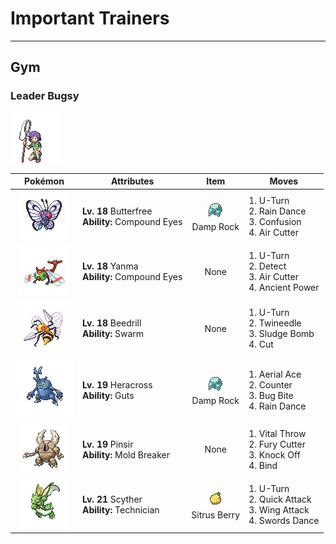 # Important Trainers


---

## Gym

### Leader Bugsy

![Leader Bugsy](../../assets/important_trainers/bugsy.png "Leader Bugsy")

| Pokémon | Attributes | Item | Moves |
|:-------:|------------|:----:|-------|
| ![Butterfree](../../assets/sprites/butterfree/front.gif "Butterfree") | **Lv. 18** Butterfree<br>**Ability:** <span class="tooltip" title="The Pokémon’s accuracy is boosted.">Compound Eyes</span><br>| ![Damp Rock](../../assets/items/damp_rock.png "Damp Rock")<br><span class="tooltip" title="A Pokémon held item that extends the duration of the move Rain Dance used by the holder.">Damp Rock</span> | 1. <span class="tooltip" title="After making its attack, the user rushes back to switch places with a party Pokémon in waiting.">U-Turn</span><br>2. <span class="tooltip" title="The user summons a heavy rain that falls for five turns, powering up Water- type moves.">Rain Dance</span><br>3. <span class="tooltip" title="The foe is hit by a weak telekinetic force. It may also leave the foe confused.">Confusion</span><br>4. <span class="tooltip" title="The user launches razorlike wind to slash the foe. It has a high critical-hit ratio.">Air Cutter</span> |
| ![Yanma](../../assets/sprites/yanma/front.gif "Yanma") | **Lv. 18** Yanma<br>**Ability:** <span class="tooltip" title="The Pokémon’s accuracy is boosted.">Compound Eyes</span><br>| None | 1. <span class="tooltip" title="After making its attack, the user rushes back to switch places with a party Pokémon in waiting.">U-Turn</span><br>2. <span class="tooltip" title="It enables the user to evade all attacks. Its chance of failing rises if it is used in succession.">Detect</span><br>3. <span class="tooltip" title="The user launches razorlike wind to slash the foe. It has a high critical-hit ratio.">Air Cutter</span><br>4. <span class="tooltip" title="The user attacks with a prehistoric power. It may also raise all the user’s stats at once.">Ancient Power</span> |
| ![Beedrill](../../assets/sprites/beedrill/front.gif "Beedrill") | **Lv. 18** Beedrill<br>**Ability:** <span class="tooltip" title="Powers up Bug-type moves in a pinch.">Swarm</span><br>| None | 1. <span class="tooltip" title="After making its attack, the user rushes back to switch places with a party Pokémon in waiting.">U-Turn</span><br>2. <span class="tooltip" title="The foe is stabbed twice by a pair of stingers. It may also poison the target.">Twineedle</span><br>3. <span class="tooltip" title="The user attacks by hurling filthy sludge at the foe. It may also poison the target.">Sludge Bomb</span><br>4. <span class="tooltip" title="The foe is cut with a scythe or a claw. It can also be used to cut down thin trees.">Cut</span> |
| ![Heracross](../../assets/sprites/heracross/front.gif "Heracross") | **Lv. 19** Heracross<br>**Ability:** <span class="tooltip" title="Boosts Attack if there is a status problem.">Guts</span><br>| ![Damp Rock](../../assets/items/damp_rock.png "Damp Rock")<br><span class="tooltip" title="A Pokémon held item that extends the duration of the move Rain Dance used by the holder.">Damp Rock</span> | 1. <span class="tooltip" title="The user confounds the foe with speed, then slashes. The attack lands without fail.">Aerial Ace</span><br>2. <span class="tooltip" title="A retaliation move that counters any physical attack, inflicting double the damage taken.">Counter</span><br>3. <span class="tooltip" title="The user bites the foe. If the foe is holding a Berry, the user eats it and gains its effect.">Bug Bite</span><br>4. <span class="tooltip" title="The user summons a heavy rain that falls for five turns, powering up Water- type moves.">Rain Dance</span> |
| ![Pinsir](../../assets/sprites/pinsir/front.gif "Pinsir") | **Lv. 19** Pinsir<br>**Ability:** <span class="tooltip" title="Moves can be used regardless of abilities.">Mold Breaker</span><br>| None | 1. <span class="tooltip" title="The user allows the foe to attack first. In return, this throw move is guaranteed not to miss.">Vital Throw</span><br>2. <span class="tooltip" title="The foe is slashed with scythes or claws. Its power increases if it hits in succession.">Fury Cutter</span><br>3. <span class="tooltip" title="The user slaps down the foe’s held item, preventing the item from being used during the battle.">Knock Off</span><br>4. <span class="tooltip" title="A long body or tentacles are used to bind and squeeze the foe for two to five turns.">Bind</span> |
| ![Scyther](../../assets/sprites/scyther/front.gif "Scyther") | **Lv. 21** Scyther<br>**Ability:** <span class="tooltip" title="Powers up the Pokémon’s weaker moves.">Technician</span><br>| ![Sitrus Berry](../../assets/items/sitrus_berry.png "Sitrus Berry")<br><span class="tooltip" title="It may be used or held by a Pokémon to heal the user’s HP a little.">Sitrus Berry</span> | 1. <span class="tooltip" title="After making its attack, the user rushes back to switch places with a party Pokémon in waiting.">U-Turn</span><br>2. <span class="tooltip" title="The user lunges at the foe at a speed that makes it almost invisible. It is sure to strike first.">Quick Attack</span><br>3. <span class="tooltip" title="The foe is struck with large, imposing wings spread wide to inflict damage. ">Wing Attack</span><br>4. <span class="tooltip" title="A frenetic dance to uplift the fighting spirit. It sharply raises the user’s Attack stat.">Swords Dance</span> |


